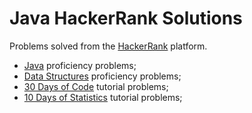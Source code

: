 # Java HackerRank Solutions

Problems solved from the [HackerRank](https://www.hackerrank.com/) platform.

* [Java](https://www.hackerrank.com/domains/java/) proficiency problems;
* [Data Structures](https://www.hackerrank.com/domains/data-structures) proficiency problems;
* [30 Days of Code](https://www.hackerrank.com/domains/tutorials/30-days-of-code) tutorial problems;
* [10 Days of Statistics](https://www.hackerrank.com/domains/tutorials/10-days-of-statistics) tutorial problems;
